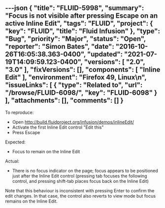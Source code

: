 ---json
{
  "title": "FLUID-5998",
  "summary": "Focus is not visible after pressing Escape on an active Inline Edit",
  "tags": "FLUID",
  "project": {
    "key": "FLUID",
    "title": "Fluid Infusion"
  },
  "type": "Bug",
  "priority": "Major",
  "status": "Open",
  "reporter": "Simon Bates",
  "date": "2016-10-26T16:05:38.363-0400",
  "updated": "2021-07-19T14:09:59.123-0400",
  "versions": [
    "2.0",
    "3.0"
  ],
  "fixVersions": [],
  "components": [
    "Inline Edit"
  ],
  "environment": "Firefox 49, Linux\n",
  "issueLinks": [
    {
      "type": "Related to",
      "url": "/browse/FLUID-6098/",
      "key": "FLUID-6098"
    }
  ],
  "attachments": [],
  "comments": []
}
---
To reproduce:

* Open <http://build.fluidproject.org/infusion/demos/inlineEdit/>
* Activate the first Inline Edit control "Edit this"
* Press Escape

Expected:

* Focus to remain on the Inline Edit

Actual:

* There is no focus indicator on the page; focus appears to be positioned just after the Inline Edit control (pressing tab focuses the following control, and pressing shift-tab places focus back on the Inline Edit)

Note that this behaviour is inconsistent with pressing Enter to confirm the edit changes. In that case, the control also reverts to view mode but focus remains on the Inline Edit.

        